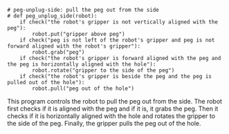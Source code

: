 ```
# peg-unplug-side: pull the peg out from the side
# def peg_unplug_side(robot):
    if check("the robot's gripper is not vertically aligned with the peg"):
        robot.put("gripper above peg")
    if check("peg is not left of the robot's gripper and peg is not forward aligned with the robot's gripper"):
        robot.grab("peg")
    if check("the robot's gripper is forward aligned with the peg and the peg is horizontally aligned with the hole"):
        robot.rotate("gripper to the side of the peg")
    if check("the robot's gripper is beside the peg and the peg is pulled out of the hole"):
        robot.pull("peg out of the hole")
``` 

This program controls the robot to pull the peg out from the side. The robot first checks if it is aligned with the peg and if it is, it grabs the peg. Then it checks if it is horizontally aligned with the hole and rotates the gripper to the side of the peg. Finally, the gripper pulls the peg out of the hole.